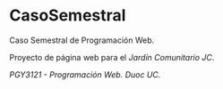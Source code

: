 # CasoSemestral
Caso Semestral de Programación Web.

Proyecto de página web para el _Jardín Comunitario JC_.

_PGY3121 - Programación Web. Duoc UC._
